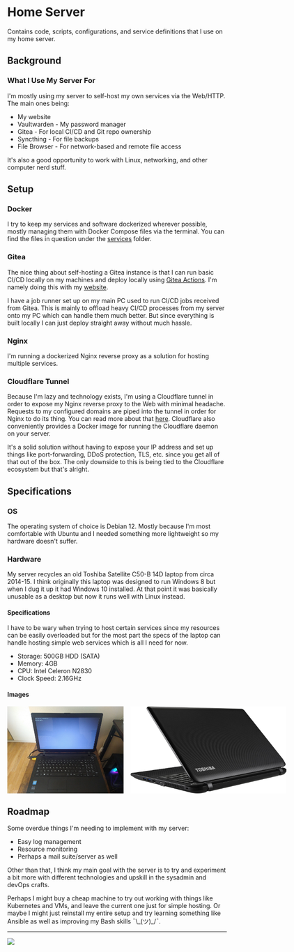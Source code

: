 # Home Server

Contains code, scripts, configurations, and service definitions that I use on my home server.

## Background

### What I Use My Server For

I'm mostly using my server to self-host my own services via the Web/HTTP. The main ones being:

- My website
- Vaultwarden - My password manager
- Gitea - For local CI/CD and Git repo ownership
- Syncthing - For file backups
- File Browser - For network-based and remote file access

It's also a good opportunity to work with Linux, networking, and other computer nerd stuff.

## Setup

### Docker

I try to keep my services and software dockerized wherever possible, mostly managing them with Docker Compose files via the terminal. You can find the files in question under the [services](services) folder.

### Gitea

The nice thing about self-hosting a Gitea instance is that I can run basic CI/CD locally on my machines and deploy locally using [Gitea Actions](https://docs.gitea.com/usage/actions/overview). I'm namely doing this with my [website](https://nicolldouglas.xyz).

I have a job runner set up on my main PC used to run CI/CD jobs received from Gitea. This is mainly to offload heavy CI/CD processes from my server onto my PC which can handle them much better. But since everything is built locally I can just deploy straight away without much hassle.

### Nginx

I'm running a dockerized Nginx reverse proxy as a solution for hosting multiple services.

### Cloudflare Tunnel

Because I'm lazy and technology exists, I'm using a Cloudflare tunnel in order to expose my Nginx reverse proxy to the Web with minimal headache. Requests to my configured domains are piped into the tunnel in order for Nginx to do its thing. You can read more about that [here](https://developers.cloudflare.com/cloudflare-one/connections/connect-networks/). Cloudflare also conveniently provides a Docker image for running the Cloudflare daemon on your server.

It's a solid solution without having to expose your IP address and set up things like port-forwarding, DDoS protection, TLS, etc. since you get all of that out of the box. The only downside to this is being tied to the Cloudflare ecosystem but that's alright.

## Specifications

### OS

The operating system of choice is Debian 12. Mostly because I'm most comfortable with Ubuntu and I needed something more lightweight so my hardware doesn't suffer.

### Hardware

My server recycles an old Toshiba Satellite C50-B 14D laptop from circa 2014-15. I think originally this laptop was designed to run Windows 8 but when I dug it up it had Windows 10 installed. At that point it was basically unusable as a desktop but now it runs well with Linux instead.

#### Specifications

I have to be wary when trying to host certain services since my resources can be easily overloaded but for the most part the specs of the laptop can handle hosting simple web services which is all I need for now.

- Storage: 500GB HDD (SATA)
- Memory: 4GB
- CPU: Intel Celeron N2830
- Clock Speed: 2.16GHz

#### Images

<div style="display: flex; align-items: start; gap: 1rem;">
  <img height="200" src="assets/images/laptop.jpg" alt="Laptop">
  <img height="200" src="assets/images/laptop-2.png" alt="Laptop">
</div>

## Roadmap

Some overdue things I'm needing to implement with my server:

- Easy log management
- Resource monitoring
- Perhaps a mail suite/server as well

Other than that, I think my main goal with the server is to try and experiment a bit more with different technologies and upskill in the sysadmin and devOps crafts.

Perhaps I might buy a cheap machine to try out working with things like Kubernetes and VMs, and leave the current one just for simple hosting. Or maybe I might just reinstall my entire setup and try learning something like Ansible as well as improving my Bash skills ¯\\\_(ツ)\_/¯.

<hr>

![](https://img.shields.io/badge/Server_Status-Operational-green)
